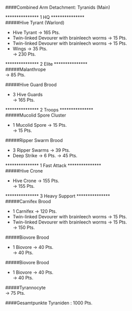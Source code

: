 ####Combined Arm Detachment: Tyranids (Main)  

*************** 1 HQ ***************  
#####Hive Tyrant (Warlord)  
 + Hive Tyrant -> 165 Pts.  
 + Twin-linked Devourer with brainleech worms -> 15 Pts.  
 + Twin-linked Devourer with brainleech worms -> 15 Pts.  
 + Wings -> 35 Pts.  
-> 230 Pts.  

*************** 2 Elite ***************  
#####Malanthrope  
-> 85 Pts.

#####Hive Guard Brood  
 + 3 Hive Guards  
-> 165 Pts.  
  
***************  2 Troops ***************  
#####Mucolid Spore Cluster  
 + 1 Mucolid Spore -> 15 Pts.  
-> 15 Pts.

#####Ripper Swarm Brood 
 + 3 Ripper Swarms -> 39 Pts.
 + Deep Strike -> 6 Pts.
-> 45 Pts.  

***************  1 Fast Attack ***************  
#####Hive Crone  
 + Hive Crone -> 155 Pts.  
-> 155 Pts.    

***************  3 Heavy Support ***************  
#####Carnifex Brood  
 + 1 Carnifex -> 120 Pts.  
 + Twin-linked Devourer with brainleech worms -> 15 Pts.  
 + Twin-linked Devourer with brainleech worms -> 15 Pts.  
-> 150 Pts.  

#####Biovore Brood  
 + 1 Biovore -> 40 Pts.  
-> 40 Pts.  

#####Biovore Brood  
 + 1 Biovore -> 40 Pts.  
-> 40 Pts.  

#####Tyrannocyte  
-> 75 Pts.

####Gesamtpunkte Tyraniden : 1000 Pts.
